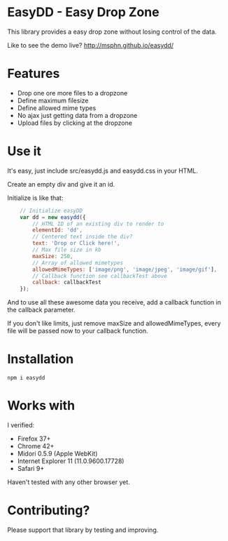 # EasyDD - Easy Drop Zone
This library provides a easy drop zone without losing control of the data.

Like to see the demo live? http://msphn.github.io/easydd/

# Features

* Drop one ore more files to a dropzone
* Define maximum filesize
* Define allowed mime types
* No ajax just getting data from a dropzone
* Upload files by clicking at the dropzone

# Use it
It's easy, just include src/easydd.js and easydd.css in your HTML.

Create an empty div and give it an id.

Initialize is like that:
```javascript
    // Initialize easyDD
    var dd = new easydd({
        // HTML ID of an existing div to render to
        elementId: 'dd',
        // Centered text inside the div?
        text: 'Drop or Click here!',
        // Max file size in kb
        maxSize: 250,
        // Array of allowed mimetypes
        allowedMimeTypes: ['image/png', 'image/jpeg', 'image/gif'],
        // Callback function see callbackTest above
        callback: callbackTest
    });
```

And to use all these awesome data you receive, add a callback function in the callback parameter.

If you don't like limits, just remove maxSize and allowedMimeTypes, every file will be passed now to your callback function.

# Installation

`npm i easydd`

# Works with
I verified:
* Firefox 37+
* Chrome 42+
* Midori 0.5.9 (Apple WebKit)
* Internet Explorer 11 (11.0.9600.17728)
* Safari 9+

Haven't tested with any other browser yet.

# Contributing?
Please support that library by testing and improving.
